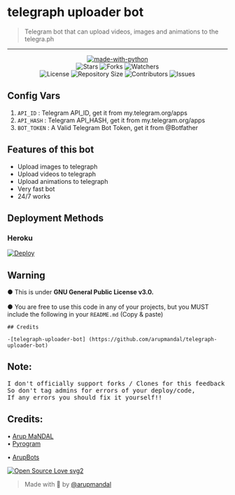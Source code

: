 <h1 align= left>telegraph uploader bot</h1>

> Telegram bot that can upload videos, images and animations to the telegra.ph
----

    
<p align="center">
<a href="https://python.org"><img src="http://forthebadge.com/images/badges/made-with-python.svg" alt="made-with-python"></a>
<br>
    <img src="https://img.shields.io/github/stars/arupmandal/telegraph-uploader-bot?style=for-the-badge" alt="Stars">
    <img src="https://img.shields.io/github/forks/arupmandal/telegraph-uploader-bot?style=for-the-badge" alt="Forks">
    <img src="https://img.shields.io/github/watchers/arupmandal/telegraph-uploader-bot?style=for-the-badge" alt="Watchers"> 
<br>
    <img src="https://img.shields.io/github/license/arupmandal/telegraph-uploader-bot?style=for-the-badge" alt="License">
    <img src="https://img.shields.io/github/repo-size/arupmandal/telegraph-uploader-bot?style=for-the-badge" alt="Repository Size">
    <img src="https://img.shields.io/github/contributors/arupmandal/telegraph-uploader-bot?style=for-the-badge" alt="Contributors">
    <img src="https://img.shields.io/github/issues/arupmandal/telegraph-uploader-bot?style=for-the-badge" alt="Issues">
</p>  


## Config Vars
1. `API_ID` : Telegram API_ID, get it from my.telegram.org/apps
2. `API_HASH` : Telegram API_HASH, get it from my.telegram.org/apps
3. `BOT_TOKEN` : A Valid Telegram Bot Token, get it from @Botfather

## Features of this bot

- Upload images to telegraph
- Upload videos to telegraph
- Upload animations to telegraph
- Very fast bot
- 24/7 works
  
## Deployment Methods

### Heroku

[![Deploy](https://www.herokucdn.com/deploy/button.svg)](https://heroku.com/deploy?template=https://github.com/arupmandal/telegraph-uploader-bot)
 
## Warning
 ● This is under <b>GNU General Public License v3.0.</b><br><br>
 ● You are free to use this code in any of your projects, but you MUST include the following in your `README.md` (Copy & paste)<br>

```
## Credits
 
-[telegraph-uploader-bot] (https://github.com/arupmandal/telegraph-uploader-bot)

```

## Note: <br>

<pre>I don't officially support forks / Clones for this feedback bot,
So don't tag admins for errors of your deploy/code, 
If any errors you should fix it yourself!!</pre>

## Credits: <br>
 • <a href="https://github.com/arupmandal">Arup MaNDAL</a> <br>
 • <a href="https://github.com/pyrogram/pyrogram">Pyrogram</a>  <br>
 
 • <a href="https://github.com/Arup-Bots">ArupBots</a>
  
[![Open Source Love svg2](https://badges.frapsoft.com/os/v2/open-source.svg?v=103)](https://github.com/arupmandal/feedback-bot)   

> Made with 💞 by <a href="https://github.com/arupmandal">@arupmandal</a> 
   
